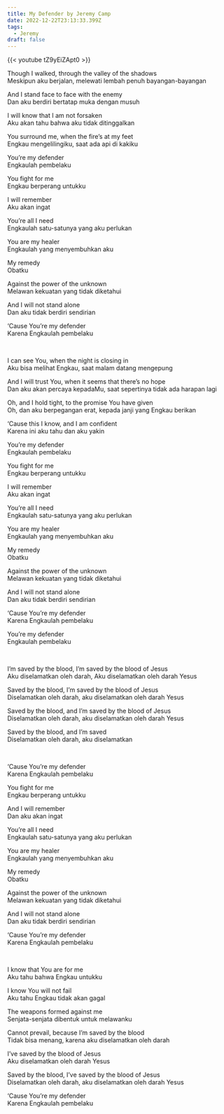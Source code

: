 ```yaml
---
title: My Defender by Jeremy Camp
date: 2022-12-22T23:13:33.399Z
tags:
  - Jeremy
draft: false
---
```

{{< youtube tZ9yEiZApt0 >}}

Though I walked, through the valley of the shadows\
Meskipun aku berjalan, melewati lembah penuh bayangan-bayangan

And I stand face to face with the enemy\
Dan aku berdiri bertatap muka dengan musuh

I will know that I am not forsaken\
Aku akan tahu bahwa aku tidak ditinggalkan

You surround me, when the fire’s at my feet\
Engkau mengelilingiku, saat ada api di kakiku

You’re my defender\
Engkaulah pembelaku

You fight for me\
Engkau berperang untukku

I will remember\
Aku akan ingat

You’re all I need\
Engkaulah satu-satunya yang aku perlukan

You are my healer\
Engkaulah yang menyembuhkan aku

My remedy\
Obatku

Against the power of the unknown\
Melawan kekuatan yang tidak diketahui

And I will not stand alone\
Dan aku tidak berdiri sendirian

‘Cause You’re my defender\
Karena Engkaulah pembelaku

 

I can see You, when the night is closing in\
Aku bisa melihat Engkau, saat malam datang mengepung

And I will trust You, when it seems that there’s no hope\
Dan aku akan percaya kepadaMu, saat sepertinya tidak ada harapan lagi

Oh, and I hold tight, to the promise You have given\
Oh, dan aku berpegangan erat, kepada janji yang Engkau berikan

‘Cause this I know, and I am confident\
Karena ini aku tahu dan aku yakin



You’re my defender\
Engkaulah pembelaku

You fight for me\
Engkau berperang untukku

I will remember\
Aku akan ingat

You’re all I need\
Engkaulah satu-satunya yang aku perlukan

You are my healer\
Engkaulah yang menyembuhkan aku

My remedy\
Obatku

Against the power of the unknown\
Melawan kekuatan yang tidak diketahui

And I will not stand alone\
Dan aku tidak berdiri sendirian

‘Cause You’re my defender\
Karena Engkaulah pembelaku

You’re my defender\
Engkaulah pembelaku

 

I’m saved by the blood, I’m saved by the blood of Jesus\
Aku diselamatkan oleh darah, Aku diselamatkan oleh darah Yesus

Saved by the blood, I’m saved by the blood of Jesus\
Diselamatkan oleh darah, aku diselamatkan oleh darah Yesus

Saved by the blood, and I’m saved by the blood of Jesus\
Diselamatkan oleh darah, aku diselamatkan oleh darah Yesus

Saved by the blood, and I’m saved\
Diselamatkan oleh darah, aku diselamatkan

 

‘Cause You’re my defender\
Karena Engkaulah pembelaku

You fight for me\
Engkau berperang untukku

And I will remember\
Dan aku akan ingat

You’re all I need\
Engkaulah satu-satunya yang aku perlukan

You are my healer\
Engkaulah yang menyembuhkan aku

My remedy\
Obatku

Against the power of the unknown\
Melawan kekuatan yang tidak diketahui

And I will not stand alone\
Dan aku tidak berdiri sendirian

‘Cause You’re my defender\
Karena Engkaulah pembelaku

 

I know that You are for me\
Aku tahu bahwa Engkau untukku

I know You will not fail\
Aku tahu Engkau tidak akan gagal

The weapons formed against me\
Senjata-senjata dibentuk untuk melawanku

Cannot prevail, because I’m saved by the blood\
Tidak bisa menang, karena aku diselamatkan oleh darah

I’ve saved by the blood of Jesus\
Aku diselamatkan oleh darah Yesus

Saved by the blood, I’ve saved by the blood of Jesus\
Diselamatkan oleh darah, aku diselamatkan oleh darah Yesus

‘Cause You’re my defender\
Karena Engkaulah pembelaku
